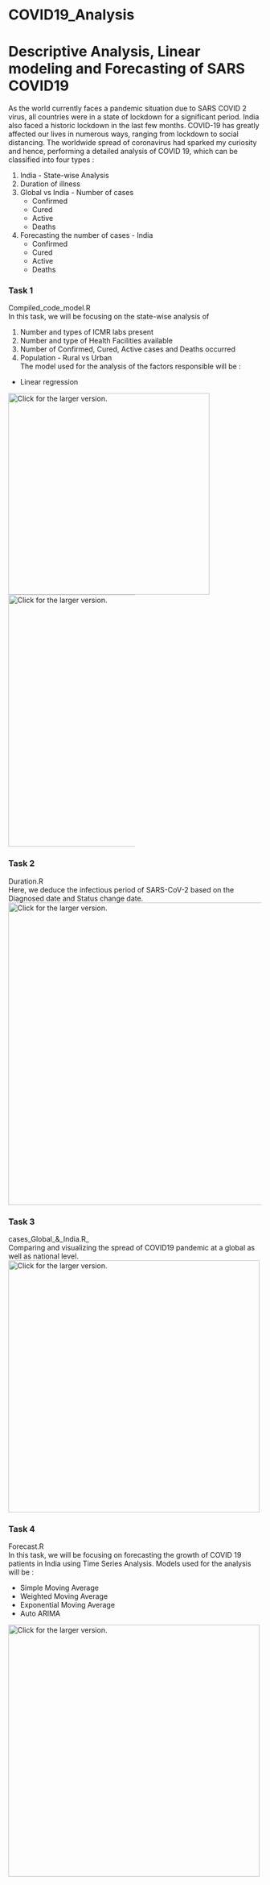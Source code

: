 # COVID19_Analysis
<h1>Descriptive Analysis, Linear modeling and Forecasting of SARS COVID19</h1>
As the world currently faces a pandemic situation due to SARS COVID 2 virus, all countries were in a state of lockdown for a significant period. India also faced a historic lockdown in the last few months. COVID-19 has greatly affected our lives in numerous ways, ranging from lockdown to social distancing. The worldwide spread of coronavirus had sparked my curiosity and hence, performing a detailed analysis of COVID 19, which can be classified into four types :

1. India - State-wise Analysis
2. Duration of illness
3. Global vs India - Number of cases
   * Confirmed
   * Cured
   * Active
   * Deaths
4. Forecasting the number of cases - India
   * Confirmed
   * Cured
   * Active
   * Deaths

<h3>Task 1</h3>
Compiled_code_model.R <br>
In this task, we will be focusing on the state-wise analysis of 
  
1. Number and types of ICMR labs present
2. Number and type of Health Facilities available
3. Number of Confirmed, Cured, Active cases and Deaths occurred
4. Population - Rural vs Urban  <br>
The model used for the analysis of the factors responsible will be :
* Linear regression

<a href="https://drive.google.com/uc?export=view&id=1vsMHIzyaEevccJZ0BYVd4LiUSS9wvvOY"><img src="https://drive.google.com/uc?export=view&id=1vsMHIzyaEevccJZ0BYVd4LiUSS9wvvOY" style="width: 400px; max-width: 100%; height: auto" title="Click for the larger version." /></a>
<a href="https://drive.google.com/uc?export=view&id=1LHvQAWXR4SKFfJO7_Zc6dg0XdlHy4cgn"><img src="https://drive.google.com/uc?export=view&id=1LHvQAWXR4SKFfJO7_Zc6dg0XdlHy4cgn" style="width: 500px; max-width: 50%; height: auto" title="Click for the larger version." /></a>

<h3>Task 2</h3>
Duration.R <br>
Here, we deduce the infectious period of SARS-CoV-2 based on the Diagnosed date and Status change date.
<a href="https://drive.google.com/uc?export=view&id=13TayVARi5Lbgho3lird-fcit7IUdH9Gw"><img src="https://drive.google.com/uc?export=view&id=13TayVARi5Lbgho3lird-fcit7IUdH9Gw" style="width: 600px; max-width: 100%; height: auto" title="Click for the larger version." /></a>

<h3>Task 3</h3>
cases_Global_&_India.R_ <br>
Comparing and visualizing the spread of COVID19 pandemic at a global as well as national level.
<a href="https://drive.google.com/uc?export=view&id=14dPNpMdj5lGCmwzTUsF0FVg5G1MmwHZQ"><img src="https://drive.google.com/uc?export=view&id=14dPNpMdj5lGCmwzTUsF0FVg5G1MmwHZQ" style="width: 500px; max-width: 100%; height: auto" title="Click for the larger version." /></a>
  
<h3>Task 4</h3>
Forecast.R <br>
In this task, we will be focusing on forecasting the growth of COVID 19 patients in India using Time Series Analysis. Models used for the analysis will be :

* Simple Moving Average
* Weighted Moving Average
* Exponential Moving Average
* Auto ARIMA

<a href="https://drive.google.com/uc?export=view&id=1jOpimmN_PM7mHTUKWzvXoud2JYrWdFNA"><img src="https://drive.google.com/uc?export=view&id=1jOpimmN_PM7mHTUKWzvXoud2JYrWdFNA" style="width: 500px; max-width: 100%; height: auto" title="Click for the larger version." /></a>
